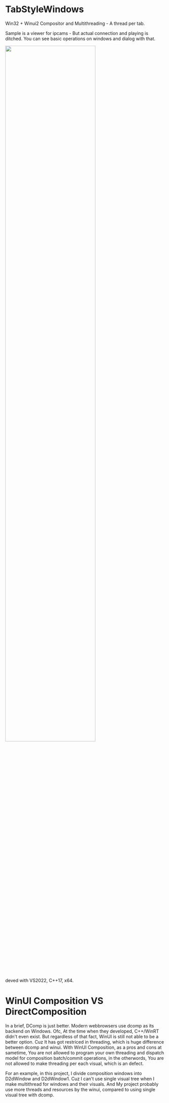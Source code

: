 # TabStyleWindows
Win32 + Winui2 Compositor and Multithreading - A thread per tab.

Sample is a viewer for ipcams - But actual connection and playing is ditched.
You can see basic operations on windows and dialog with that.

<img width="75%" src="https://user-images.githubusercontent.com/18696849/222093537-2aea3d23-dbba-4ab9-8228-76cfc022af72.PNG">

deved with VS2022, C++17, x64.

# WinUI Composition VS DirectComposition
In a brief, DComp is just better. Modern webbrowsers use dcomp as its backend on Windows. Ofc, At the time when they developed, C++/WinRT didn't even exist. 
But regardless of that fact, WinUI is still not able to be a better option. Cuz It has got restriced in threading, which is huge difference between dcomp and winui. 
With WinUI Composition, as a pros and cons at sametime, You are not allowed to program your own threading and dispatch model for composition batch/commit operations, in the otherwords, You are not allowed to make threading per each visual, which is an defect.

For an example, in this project, I divide composition windows into D2dWindow and D2dWindow1.
Cuz I can't use single visual tree when I make multithread for windows and their visuals. And My project probably use more threads and resources by the winui, compared to using single visual tree with dcomp.

